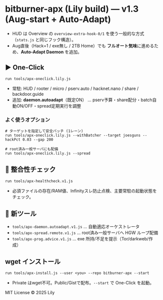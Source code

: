 # bitburner-apx (Lily build) — v1.3 (Aug-start + Auto-Adapt)
- HUD は Overview の `overview-extra-hook-0/1` を使う一般的な方式（`stats.js` と同じフック構造）。
- Aug直後（Hack=1 / exe無し / 2TB Home）でも **フルオート気味**に進めるため、**Auto-Adapt Daemon** を追加。

## ▶ One-Click
```
run tools/apx-oneclick.lily.js
```
- 常駐: HUD / rooter / micro / pserv.auto / hacknet.nano / share / backdoor.guide
- 追加: **daemon.autoadapt**（既定ON） … pserv予算・share配分・batch自動ON/OFF・spread定期実行を調整

### よく使うオプション
```
# ターゲットを指定して安全バッチ (1レーン)
run tools/apx-oneclick.lily.js --withBatcher --target joesguns --hackPct 0.03 --gap 200

# root済み一般サーバにも配備
run tools/apx-oneclick.lily.js --spread
```

## 🧪 整合性チェック
```
run tools/apx-healthcheck.v1.js
```
- 必須ファイルの存在/RAM値、Infinityスレ防止点検、主要常駐の起動状態をチェック。

## 🧩 新ツール
- `tools/apx-daemon.autoadapt.v1.js` … 自動適応オーケストレータ
- `tools/apx-spread.remote.v1.js` … root済み一般サーバへ HGW ループ配備
- `tools/apx-prog.advice.v1.js` … exe 所持/不足を提示（Tor/darkweb/作成）

## wget インストール
```
run tools/apx-install.js --user <you> --repo bitburner-apx --start
```
- Private はwget不可。Public/Gistで配布。`--start` で One-Click を起動。

MIT License © 2025 Lily
